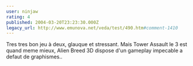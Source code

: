 ```yaml
---
user: ninjaw
rating: 4
published: 2004-03-20T23:23:30.000Z
legacy_url: http://www.emunova.net/veda/test/490.htm#comment-1410
---
```

Tres tres bon jeu à deux, glauque et stressant. Mais Tower Assault le 3 est quand meme mieux, Alien Breed 3D dispose d'un gameplay impecable a defaut de graphismes..